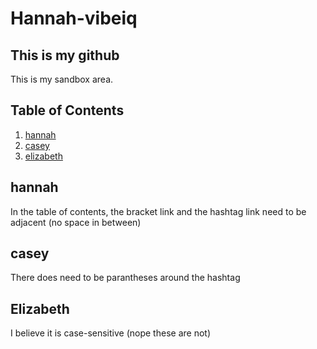 # Hannah-vibeiq

## This is my github
This is my sandbox area.

## Table of Contents
1. [hannah](#hannah)
2. [casey](#casey)
3. [elizabeth](#elizabeth)

## hannah
In the table of contents, the bracket link and the hashtag link need to be adjacent (no space in between)
## casey
There does need to be parantheses around the hashtag
## Elizabeth
I believe it is case-sensitive (nope these are not)
